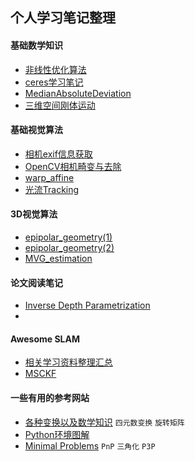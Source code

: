 ## 个人学习笔记整理

#### 基础数学知识

+ [非线性优化算法](./math/非线性优化求解.md)
+ [ceres学习笔记](./math/ceres学习笔记.md)
+ [MedianAbsoluteDeviation](./math/MedianAbsoluteDeviation.md)
+ [三维空间刚体运动](./math/三维空间刚体运动笔记整理.md)

#### 基础视觉算法

+ [相机exif信息获取](./vision_basic/camera_exif_information.md)
+ [OpenCV相机畸变与去除](./vision_basic/OpenCV相机畸变与去畸变.md)
+ [warp_affine](./vision_basic/warp_affine.md)
+ [光流Tracking](./vision_basic/KLT.txt)

#### 3D视觉算法

+ [epipolar_geometry(1)](./mvg/三维空间刚体运动笔记整理.md)
+ [epipolar_geometry(2)](./mvg/epipolar_geometry_3dvision.md)
+ [MVG_estimation](./mvg/估计问题.md)

#### 论文阅读笔记

+ [Inverse Depth Parametrization](./papers/单目SLAM中逆深度参数化.md)
+ 


#### Awesome SLAM
+ [相关学习资料整理汇总](./awesome_slam/slam_vio_资料整理.md)
+ [MSCKF](./awesome_slam/msckf.md)


#### 一些有用的参考网站
+ [各种变换以及数学知识](http://www.euclideanspace.com/) `四元数变换` `旋转矩阵`
+ [Python环境图解](https://xkcd.com/) 
+ [Minimal Problems](http://cmp.felk.cvut.cz/mini/) `PnP` `三角化` `P3P`
